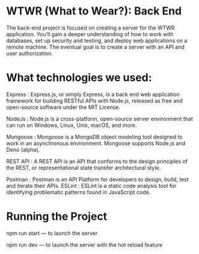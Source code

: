 # WTWR (What to Wear?): Back End

The back-end project is focused on creating a server for the WTWR application. You’ll gain a deeper understanding of how to work with databases, set up security and testing, and deploy web applications on a remote machine. The eventual goal is to create a server with an API and user authorization.

# What technologies we used:

Express : Express.js, or simply Express, is a back end web application framework for building RESTful APIs with Node.js, released as free and open-source software under the MIT License.

NodeJs : Node.js is a cross-platform, open-source server environment that can run on Windows, Linux, Unix, macOS, and more.

Mongoose : Mongoose is a MongoDB object modeling tool designed to work in an asynchronous environment. Mongoose supports Node.js and Deno (alpha).

REST API : A REST API is an API that conforms to the design principles of the REST, or representational state transfer architectural style.

Postman : Postman is an API Platform for developers to design, build, test and iterate their APIs.
ESLint : ESLint is a static code analysis tool for identifying problematic patterns found in JavaScript code.

# Running the Project

npm run start — to launch the server

npm run dev — to launch the server with the hot reload feature
